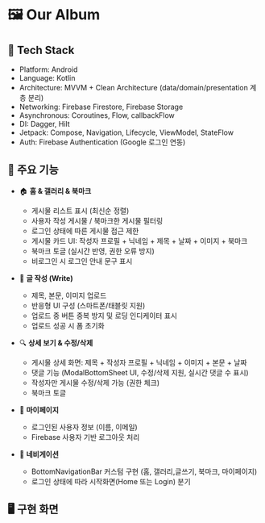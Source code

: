 # 🖼️ Our Album

## 🔧 Tech Stack
- Platform: Android
- Language: Kotlin
- Architecture: MVVM + Clean Architecture (data/domain/presentation 계층 분리)
- Networking: Firebase Firestore, Firebase Storage
- Asynchronous: Coroutines, Flow, callbackFlow
- DI: Dagger, Hilt
- Jetpack: Compose, Navigation, Lifecycle, ViewModel, StateFlow
- Auth: Firebase Authentication (Google 로그인 연동)

## 📌 주요 기능

- 🏠 **홈 & 갤러리 & 북마크**

  - 게시물 리스트 표시 (최신순 정렬)
  - 사용자 작성 게시물 / 북마크한 게시물 필터링
  - 로그인 상태에 따른 게시물 접근 제한
  - 게시물 카드 UI: 작성자 프로필 + 닉네임 + 제목 + 날짜 + 이미지 + 북마크
  - 북마크 토글 (실시간 반영, 권한 오류 방지)
  - 비로그인 시 로그인 안내 문구 표시

- 📝 **글 작성 (Write)**

  - 제목, 본문, 이미지 업로드
  - 반응형 UI 구성 (스마트폰/태블릿 지원)
  - 업로드 중 버튼 중복 방지 및 로딩 인디케이터 표시
  - 업로드 성공 시 폼 초기화

- 🔍 **상세 보기 & 수정/삭제**

  - 게시물 상세 화면: 제목 + 작성자 프로필 + 닉네임 + 이미지 + 본문 + 날짜
  - 댓글 기능 (ModalBottomSheet UI, 수정/삭제 지원, 실시간 댓글 수 표시)
  - 작성자만 게시물 수정/삭제 가능 (권한 체크)
  - 북마크 토글

- 👤 **마이페이지**

  - 로그인된 사용자 정보 (이름, 이메일)
  - Firebase 사용자 기반 로그아웃 처리

- 🧭 **네비게이션**

  - BottomNavigationBar 커스텀 구현 (홈, 갤러리,글쓰기, 북마크, 마이페이지)
  - 로그인 상태에 따라 시작화면(Home 또는 Login) 분기

## 🖥️ 구현 화면


